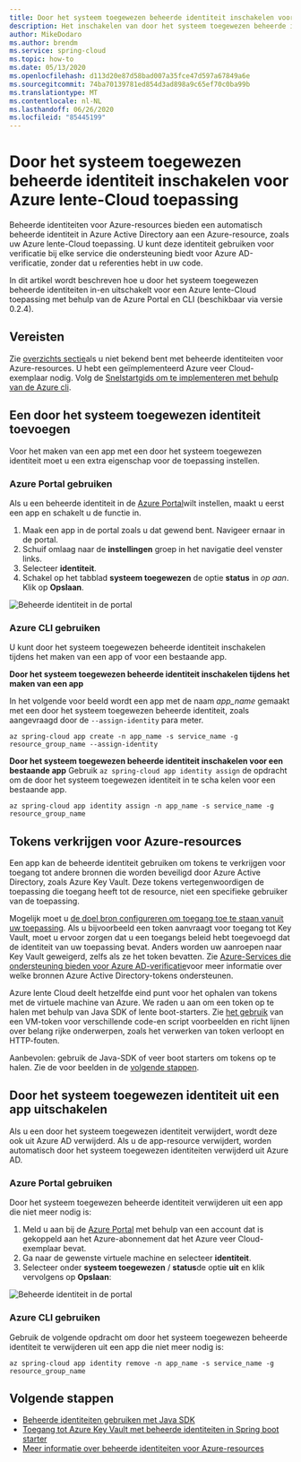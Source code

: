 ```yaml
---
title: Door het systeem toegewezen beheerde identiteit inschakelen voor de Azure Spring Cloud-toepassing
description: Het inschakelen van door het systeem toegewezen beheerde identiteit voor toepassing.
author: MikeDodaro
ms.author: brendm
ms.service: spring-cloud
ms.topic: how-to
ms.date: 05/13/2020
ms.openlocfilehash: d113d20e87d58bad007a35fce47d597a67849a6e
ms.sourcegitcommit: 74ba70139781ed854d3ad898a9c65ef70c0ba99b
ms.translationtype: MT
ms.contentlocale: nl-NL
ms.lasthandoff: 06/26/2020
ms.locfileid: "85445199"
---
```

# <a name="how-to-enable-system-assigned-managed-identity-for-azure-spring-cloud-application"></a>Door het systeem toegewezen beheerde identiteit inschakelen voor Azure lente-Cloud toepassing
Beheerde identiteiten voor Azure-resources bieden een automatisch beheerde identiteit in Azure Active Directory aan een Azure-resource, zoals uw Azure lente-Cloud toepassing. U kunt deze identiteit gebruiken voor verificatie bij elke service die ondersteuning biedt voor Azure AD-verificatie, zonder dat u referenties hebt in uw code.

In dit artikel wordt beschreven hoe u door het systeem toegewezen beheerde identiteiten in-en uitschakelt voor een Azure lente-Cloud toepassing met behulp van de Azure Portal en CLI (beschikbaar via versie 0.2.4).

## <a name="prerequisites"></a>Vereisten
Zie [overzichts sectie](https://docs.microsoft.com/azure/active-directory/managed-identities-azure-resources/overview)als u niet bekend bent met beheerde identiteiten voor Azure-resources.
U hebt een geïmplementeerd Azure veer Cloud-exemplaar nodig. Volg de [Snelstartgids om te implementeren met behulp van de Azure cli](spring-cloud-quickstart-launch-app-cli.md).

## <a name="add-a-system-assigned-identity"></a>Een door het systeem toegewezen identiteit toevoegen
Voor het maken van een app met een door het systeem toegewezen identiteit moet u een extra eigenschap voor de toepassing instellen.

### <a name="using-azure-portal"></a>Azure Portal gebruiken
Als u een beheerde identiteit in de [Azure Portal](https://portal.azure.com/)wilt instellen, maakt u eerst een app en schakelt u de functie in.

1. Maak een app in de portal zoals u dat gewend bent. Navigeer ernaar in de portal.
2. Schuif omlaag naar de **instellingen** groep in het navigatie deel venster links.
3. Selecteer **identiteit**.
4. Schakel op het tabblad **systeem toegewezen** de optie **status** in *op aan*. Klik op **Opslaan**.

 ![Beheerde identiteit in de portal](./media/spring-cloud-managed-identity/identity-1.png)

### <a name="using-azure-cli"></a>Azure CLI gebruiken
U kunt door het systeem toegewezen beheerde identiteit inschakelen tijdens het maken van een app of voor een bestaande app.

**Door het systeem toegewezen beheerde identiteit inschakelen tijdens het maken van een app**

In het volgende voor beeld wordt een app met de naam *app_name* gemaakt met een door het systeem toegewezen beheerde identiteit, zoals aangevraagd door de `--assign-identity` para meter.

```azurecli
az spring-cloud app create -n app_name -s service_name -g resource_group_name --assign-identity
```

**Door het systeem toegewezen beheerde identiteit inschakelen voor een bestaande app** Gebruik `az spring-cloud app identity assign` de opdracht om de door het systeem toegewezen identiteit in te scha kelen voor een bestaande app.

```azurecli
az spring-cloud app identity assign -n app_name -s service_name -g resource_group_name
```

## <a name="obtain-tokens-for-azure-resources"></a>Tokens verkrijgen voor Azure-resources
Een app kan de beheerde identiteit gebruiken om tokens te verkrijgen voor toegang tot andere bronnen die worden beveiligd door Azure Active Directory, zoals Azure Key Vault. Deze tokens vertegenwoordigen de toepassing die toegang heeft tot de resource, niet een specifieke gebruiker van de toepassing.

Mogelijk moet u [de doel bron configureren om toegang toe te staan vanuit uw toepassing](https://docs.microsoft.com/azure/active-directory/managed-identities-azure-resources/howto-assign-access-portal). Als u bijvoorbeeld een token aanvraagt voor toegang tot Key Vault, moet u ervoor zorgen dat u een toegangs beleid hebt toegevoegd dat de identiteit van uw toepassing bevat. Anders worden uw aanroepen naar Key Vault geweigerd, zelfs als ze het token bevatten. Zie [Azure-Services die ondersteuning bieden voor Azure AD-verificatie](https://docs.microsoft.com/azure/active-directory/managed-identities-azure-resources/services-support-managed-identities#azure-services-that-support-azure-ad-authentication)voor meer informatie over welke bronnen Azure Active Directory-tokens ondersteunen.

Azure lente Cloud deelt hetzelfde eind punt voor het ophalen van tokens met de virtuele machine van Azure. We raden u aan om een token op te halen met behulp van Java SDK of lente boot-starters.  Zie [het gebruik](https://docs.microsoft.com/azure/active-directory/managed-identities-azure-resources/how-to-use-vm-token) van een VM-token voor verschillende code-en script voorbeelden en richt lijnen over belang rijke onderwerpen, zoals het verwerken van token verloopt en HTTP-fouten.

Aanbevolen: gebruik de Java-SDK of veer boot starters om tokens op te halen.  Zie de voor beelden in de [volgende stappen](#next-steps).

## <a name="disable-system-assigned-identity-from-an-app"></a>Door het systeem toegewezen identiteit uit een app uitschakelen
Als u een door het systeem toegewezen identiteit verwijdert, wordt deze ook uit Azure AD verwijderd. Als u de app-resource verwijdert, worden automatisch door het systeem toegewezen identiteiten verwijderd uit Azure AD.

### <a name="using-azure-portal"></a>Azure Portal gebruiken
Door het systeem toegewezen beheerde identiteit verwijderen uit een app die niet meer nodig is:

1. Meld u aan bij de [Azure Portal](https://portal.azure.com/) met behulp van een account dat is gekoppeld aan het Azure-abonnement dat het Azure veer Cloud-exemplaar bevat.
1. Ga naar de gewenste virtuele machine en selecteer **identiteit**.
1. Selecteer onder **systeem toegewezen** / **status**de optie **uit** en klik vervolgens op **Opslaan**:

 ![Beheerde identiteit in de portal](./media/spring-cloud-managed-identity/remove-identity.png)

### <a name="using-azure-cli"></a>Azure CLI gebruiken
Gebruik de volgende opdracht om door het systeem toegewezen beheerde identiteit te verwijderen uit een app die niet meer nodig is:
```azurecli
az spring-cloud app identity remove -n app_name -s service_name -g resource_group_name
```

## <a name="next-steps"></a>Volgende stappen
* [Beheerde identiteiten gebruiken met Java SDK](https://github.com/Azure-Samples/Azure-Spring-Cloud-Samples)
* [Toegang tot Azure Key Vault met beheerde identiteiten in Spring boot starter](https://github.com/microsoft/azure-spring-boot/blob/master/azure-spring-boot-starters/azure-keyvault-secrets-spring-boot-starter/README.md#use-msi--managed-identities)
* [Meer informatie over beheerde identiteiten voor Azure-resources](https://github.com/MicrosoftDocs/azure-docs/blob/master/articles/active-directory/managed-identities-azure-resources/overview.md)

